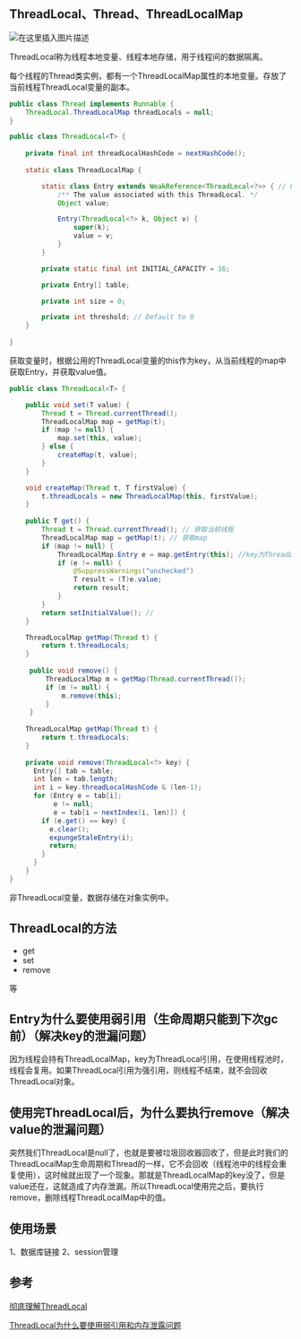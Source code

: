 ## ThreadLocal、Thread、ThreadLocalMap

![在这里插入图片描述](./asset/watermark,type_ZmFuZ3poZW5naGVpdGk,shadow_10,text_aHR0cHM6Ly9ibG9nLmNzZG4ubmV0L3FxXzQyODYyODgy,size_16,color_FFFFFF,t_70.png)

ThreadLocal称为线程本地变量、线程本地存储，用于线程间的数据隔离。

每个线程的Thread类实例，都有一个ThreadLocalMap属性的本地变量。存放了当前线程ThreadLocal变量的副本。


```java
public class Thread implements Runnable {
    ThreadLocal.ThreadLocalMap threadLocals = null;
}
```
```java
public class ThreadLocal<T> {
  
    private final int threadLocalHashCode = nextHashCode();  
  
    static class ThreadLocalMap {

        static class Entry extends WeakReference<ThreadLocal<?>> { // key 为弱引用，ThreadLocal变量为弱引用
            /** The value associated with this ThreadLocal. */
            Object value;

            Entry(ThreadLocal<?> k, Object v) {
                super(k);
                value = v;
            }
        }

        private static final int INITIAL_CAPACITY = 16;

        private Entry[] table;

        private int size = 0;

        private int threshold; // Default to 0  
    }
  
}
```
获取变量时，根据公用的ThreadLocal变量的this作为key，从当前线程的map中获取Entry，并获取value值。
```java
public class ThreadLocal<T> {

    public void set(T value) {
        Thread t = Thread.currentThread();
        ThreadLocalMap map = getMap(t);
        if (map != null) {
            map.set(this, value);
        } else {
            createMap(t, value); 
        }
    }

    void createMap(Thread t, T firstValue) {
        t.threadLocals = new ThreadLocalMap(this, firstValue);
    }  
  
    public T get() {
        Thread t = Thread.currentThread(); // 获取当前线程
        ThreadLocalMap map = getMap(t); // 获取map
        if (map != null) {
            ThreadLocalMap.Entry e = map.getEntry(this); //key为ThreadLocal对象，数据存储在ThreadLocalMap中
            if (e != null) {
                @SuppressWarnings("unchecked")
                T result = (T)e.value;
                return result;
            }
        }
        return setInitialValue(); //
    }  

    ThreadLocalMap getMap(Thread t) {
        return t.threadLocals;
    }
  
     public void remove() {
         ThreadLocalMap m = getMap(Thread.currentThread());
         if (m != null) {
             m.remove(this);
         }
     }  
  
    ThreadLocalMap getMap(Thread t) {
        return t.threadLocals;
    } 
  
    private void remove(ThreadLocal<?> key) {
      Entry[] tab = table;
      int len = tab.length;
      int i = key.threadLocalHashCode & (len-1);
      for (Entry e = tab[i];
           e != null;
           e = tab[i = nextIndex(i, len)]) {
        if (e.get() == key) {
          e.clear();
          expungeStaleEntry(i);
          return;
        }
      }
    }  
}
```
非ThreadLocal变量，数据存储在对象实例中。

## ThreadLocal的方法
- get
- set
- remove

等

## Entry为什么要使用弱引用（生命周期只能到下次gc前）（解决key的泄漏问题）

因为线程会持有ThreadLocalMap，key为ThreadLocal引用，在使用线程池时，线程会复用。如果ThreadLocal引用为强引用，则线程不结束，就不会回收ThreadLocal对象。

## 使用完ThreadLocal后，为什么要执行remove（解决value的泄漏问题）

突然我们ThreadLocal是null了，也就是要被垃圾回收器回收了，但是此时我们的ThreadLocalMap生命周期和Thread的一样，它不会回收（线程池中的线程会重复使用），这时候就出现了一个现象。那就是ThreadLocalMap的key没了，但是value还在，这就造成了内存泄漏。所以ThreadLocal使用完之后，要执行remove，删除线程ThreadLocalMap中的值。



## 使用场景
1、数据库链接
2、session管理



## 参考

[彻底理解ThreadLocal](https://blog.csdn.net/lufeng20/article/details/24314381)

[ThreadLocal为什么要使用弱引用和内存泄露问题](https://blog.csdn.net/qq_42862882/article/details/89820017)